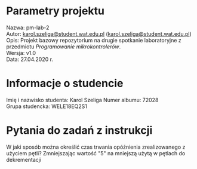 # Parametry projektu

Nazwa: pm-lab-2  
Autor: karol.szeliga@student.wat.edu.pl (karol.szeliga@student.wat.edu.pl)  
Opis: Projekt bazowy repozytorium na drugie spotkanie laboratoryjne z przedmiotu _Programowanie mikrokontrolerów_.  
Wersja: v1.0  
Data: 27.04.2020 r.

# Informacje o studencie

Imię i nazwisko studenta: Karol Szeliga 
Numer albumu: 72028  
Grupa studencka: WELE18EQ2S1

# Pytania do zadań z instrukcji
W jaki sposób można określić czas trwania opóźnienia zrealizowanego z użyciem pętli? 
Zmniejszając wartość "5" na mniejszą użytą w pętlach do dekrementacji



